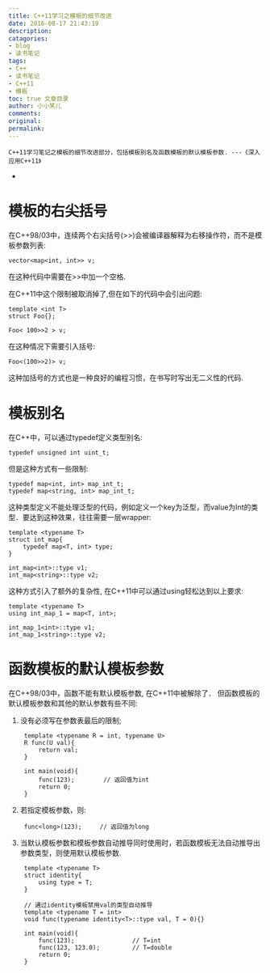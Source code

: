 ```yaml
---
title: C++11学习之模板的细节改进
date: 2016-08-17 21:43:19
description: 
catagories:
- blog
- 读书笔记
tags:
- C++
- 读书笔记
- C++11 
- 模板
toc: true 文章目录
author: 小小笑儿
comments:
original:
permalink:
---
```

    C++11学习笔记之模板的细节改进部分，包括模板别名及函数模板的默认模板参数. ---《深入应用C++11》
+ <!-- more -->

# 模板的右尖括号
在C++98/03中，连续两个右尖括号(>>)会被编译器解释为右移操作符，而不是模板参数列表:
    
    vector<map<int, int>> v;
在这种代码中需要在>>中加一个空格.

在C++11中这个限制被取消掉了,但在如下的代码中会引出问题:

    template <int T>
    struct Foo{};
    
    Foo< 100>>2 > v;
在这种情况下需要引入括号:

    Foo<(100>>2)> v;
这种加括号的方式也是一种良好的编程习惯，在书写时写出无二义性的代码.

# 模板别名
在C++中，可以通过typedef定义类型别名:

    typedef unsigned int uint_t;
但是这种方式有一些限制:

    typedef map<int, int> map_int_t;
    typedef map<string, int> map_int_t;
这种类型定义不能处理泛型的代码，例如定义一个key为泛型，而value为Int的类型．要达到这种效果，往往需要一层wrapper:

    template <typename T>
    struct int_map{
        typedef map<T, int> type;
    }
    
    int_map<int>::type v1;
    int_map<string>::type v2;
这种方式引入了额外的复杂性, 在C++11中可以通过using轻松达到以上要求:

    template <typename T>
    using int_map_1 = map<T, int>;
   
    int_map_1<int>::type v1;
    int_map_1<string>::type v2;

# 函数模板的默认模板参数
在C++98/03中，函数不能有默认模板参数, 在C++11中被解除了．
但函数模板的默认模板参数和其他的默认参数有些不同:

1. 没有必须写在参数表最后的限制;
        
        template <typename R = int, typename U>
        R func(U val){
            return val;
        }

        int main(void){
            func(123);        // 返回值为int
            return 0;
        }

2. 若指定模板参数，则:

        func<long>(123);     // 返回值为long

3. 当默认模板参数和模板参数自动推导同时使用时，若函数模板无法自动推导出参数类型，则使用默认模板参数.

        template <typename T>
        struct identity{
            using type = T;
        }
       
        // 通过identity模板禁用val的类型自动推导
        template <typename T = int>
        void func(typename identity<T>::type val, T = 0){}
        
        int main(void){
            func(123);                // T=int
            func(123, 123.0);         // T=double
            return 0;
        }
